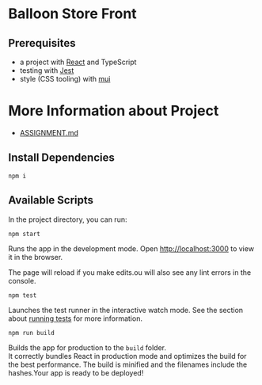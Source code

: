 # Balloon Store Front

## Prerequisites

- a project with [React](https://github.com/facebook/create-react-app) and TypeScript
- testing with [Jest](https://reactjs.org/docs/testing-recipes.html)
- style (CSS tooling) with [mui](https://mui.com/) 


# More Information about Project

- [ASSIGNMENT.md](https://github.com/ASSIGNMENT.md)

## Install Dependencies

```shell
npm i
```

## Available Scripts

In the project directory, you can run:

```shell
npm start
```

Runs the app in the development mode. Open [http://localhost:3000](http://localhost:3000) to view it in the browser.

The page will reload if you make edits.ou will also see any lint errors in the console.

```shell
npm test
```

Launches the test runner in the interactive watch mode. See the section about [running tests](https://facebook.github.io/create-react-app/docs/running-tests) for more information.

```shell
npm run build
```

Builds the app for production to the `build` folder.\
It correctly bundles React in production mode and optimizes the build for the best performance.
The build is minified and the filenames include the hashes.Your app is ready to be deployed!
